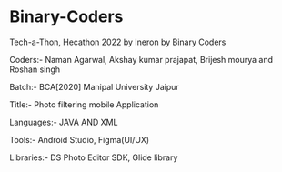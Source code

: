 # Binary-Coders
Tech-a-Thon, Hecathon 2022 by Ineron by Binary Coders

Coders:- Naman Agarwal, Akshay kumar prajapat, Brijesh mourya and Roshan singh

Batch:- BCA[2020] Manipal University Jaipur

Title:- Photo filtering mobile Application

Languages:- JAVA AND XML

Tools:- Android Studio, Figma(UI/UX)

Libraries:- DS Photo Editor SDK, Glide library

